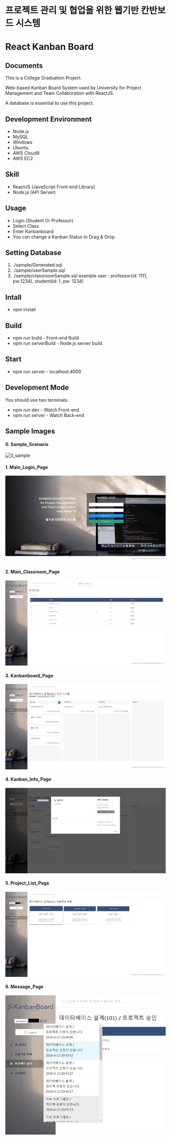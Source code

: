 # 프로젝트 관리 및 협업을 위한 웹기반 칸반보드 시스템
# React Kanban Board

## Documents
This is a College Graduation Project.

Web-based Kanban Board System used by University for Project Management and Team Collaboration with ReactJS.

A database is essential to use this project.

## Development Environment
 - Node.js
 - MySQL
 - Windows
 - Ubuntu
 - AWS Cloud9
 - AWS EC2

 ## Skill
 - ReactJS (JavaScript Front-end Library)
 - Node.js (API Server)

 ## Usage
 - Login (Student Or Professor)
 - Select Class
 - Enter Kanbanboard
 - You can change a Kanban Status to Drag & Drop

## Setting Database
1. ./sample/Generated.sql
2. ./sample/userSample.sql
3. ./sample/classroomSample.sql
example user : professor(id: 1111, pw:1234), student(id: 1, pw: 1234)

## Intall
- npm install

## Build
- npm run build - Front-end Build
- npm run serverBuild - Node.js server build

## Start
- npm run server - localhost:4000

## Development Mode
You should use two terminals.
- npm run dev - Watch Front-end
- npm run server - Watch Back-end

## Sample Images
#### 0. Sample_Scenario
![0_sample](./sample/0_sample.gif)

#### 1. Main_Login_Page
![1_main](./sample/1_main.png)

#### 2. Main_Classroom_Page
![2_classroom](./sample/2_classroom.png)

#### 3. Kanbanboard_Page
![3_kanbanboard](./sample/3_kanbanboard.png)

#### 4. Kanban_Info_Page
![4_kanbanInfo](./sample/4_kanbanInfo.png)

#### 5. Project_List_Page
![5_projectList](./sample/5_projectList.png)

#### 6. Message_Page
![6_message](./sample/6_message.png)

